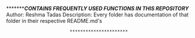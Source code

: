 ****************************************************CONTAINS FREQUENTLY USED FUNCTIONS IN THIS REPOSITORY*********************************************
Author: Reshma Tadas
Description: Every folder has documentation of that folder in their respective README.md's

							**********************
